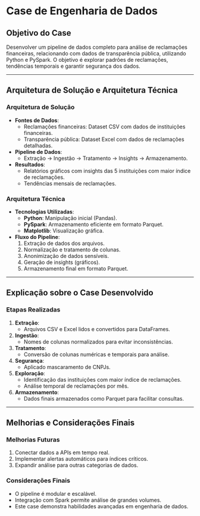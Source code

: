 # Case de Engenharia de Dados

## Objetivo do Case
Desenvolver um pipeline de dados completo para análise de reclamações financeiras, relacionando com dados de transparência pública, utilizando Python e PySpark. O objetivo é explorar padrões de reclamações, tendências temporais e garantir segurança dos dados.

---

## Arquitetura de Solução e Arquitetura Técnica

### Arquitetura de Solução
- **Fontes de Dados**:
  - Reclamações financeiras: Dataset CSV com dados de instituições financeiras.
  - Transparência pública: Dataset Excel com dados de reclamações detalhadas.
- **Pipeline de Dados**:
  - Extração → Ingestão → Tratamento → Insights → Armazenamento.
- **Resultados**:
  - Relatórios gráficos com insights das 5 instituições com maior índice de reclamações.
  - Tendências mensais de reclamações.

### Arquitetura Técnica
- **Tecnologias Utilizadas**:
  - **Python**: Manipulação inicial (Pandas).
  - **PySpark**: Armazenamento eficiente em formato Parquet.
  - **Matplotlib**: Visualização gráfica.
- **Fluxo do Pipeline**:
  1. Extração de dados dos arquivos.
  2. Normalização e tratamento de colunas.
  3. Anonimização de dados sensíveis.
  4. Geração de insights (gráficos).
  5. Armazenamento final em formato Parquet.

---

## Explicação sobre o Case Desenvolvido

### Etapas Realizadas
1. **Extração**:
   - Arquivos CSV e Excel lidos e convertidos para DataFrames.
2. **Ingestão**:
   - Nomes de colunas normalizados para evitar inconsistências.
3. **Tratamento**:
   - Conversão de colunas numéricas e temporais para análise.
4. **Segurança**:
   - Aplicado mascaramento de CNPJs.
5. **Exploração**:
   - Identificação das instituições com maior índice de reclamações.
   - Análise temporal de reclamações por mês.
6. **Armazenamento**:
   - Dados finais armazenados como Parquet para facilitar consultas.

---

## Melhorias e Considerações Finais

### Melhorias Futuras
1. Conectar dados a APIs em tempo real.
2. Implementar alertas automáticos para índices críticos.
3. Expandir análise para outras categorias de dados.

### Considerações Finais
- O pipeline é modular e escalável.
- Integração com Spark permite análise de grandes volumes.
- Este case demonstra habilidades avançadas em engenharia de dados.
